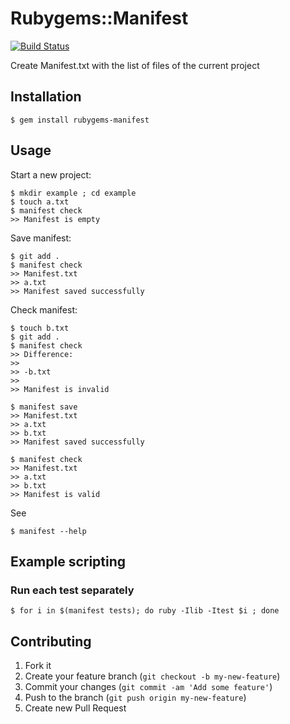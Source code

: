 # Rubygems::Manifest

[![Build Status](https://secure.travis-ci.org/wojtekmach/rubygems-manifest.png?branch=master)](http://travis-ci.org/wojtekmach/rubygems-manifest)

Create Manifest.txt with the list of files of the current project

## Installation

    $ gem install rubygems-manifest

## Usage

Start a new project:

    $ mkdir example ; cd example
    $ touch a.txt
    $ manifest check
    >> Manifest is empty

Save manifest:

    $ git add .
    $ manifest check
    >> Manifest.txt
    >> a.txt
    >> Manifest saved successfully

Check manifest:

    $ touch b.txt
    $ git add .
    $ manifest check
    >> Difference:
    >>
    >> -b.txt
    >>
    >> Manifest is invalid

    $ manifest save
    >> Manifest.txt
    >> a.txt
    >> b.txt
    >> Manifest saved successfully

    $ manifest check
    >> Manifest.txt
    >> a.txt
    >> b.txt
    >> Manifest is valid

See

    $ manifest --help

## Example scripting

### Run each test separately

    $ for i in $(manifest tests); do ruby -Ilib -Itest $i ; done

## Contributing

1. Fork it
2. Create your feature branch (`git checkout -b my-new-feature`)
3. Commit your changes (`git commit -am 'Add some feature'`)
4. Push to the branch (`git push origin my-new-feature`)
5. Create new Pull Request
